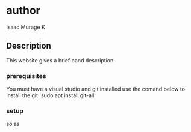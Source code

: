 # author
Isaac Murage K
## Description
This website gives a brief band description
### prerequisites
You must have  a visual studio and git installed
use the comand below to install the git
'sudo apt install git-all'
### setup
so as 

